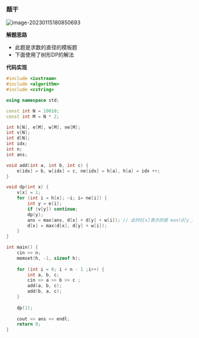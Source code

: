 ### 题干

![image-20230115180850693](D:/Typora/pics/image-20230115180850693.png)



**解题思路**

- 此题是求数的直径的模板题
- 下面使用了树形DP的解法





**代码实现**

```cc
#include <iostream>
#include <algorithm>
#include <cstring>

using namespace std;

const int N = 10010;
const int M = N * 2;

int h[N], e[M], w[M], ne[M];
int v[N];
int d[N];
int idx;
int n;
int ans;

void add(int a, int b, int c) {
    e[idx] = b, w[idx] = c, ne[idx] = h[a], h[a] = idx ++;
}

void dp(int x) {
    v[x] = 1;
    for (int i = h[x]; ~i; i= ne[i]) {
        int y = e[i];
        if (v[y]) continue;
        dp(y);
        ans = max(ans, d[x] + d[y] + w[i]); // 此时d[x]表示的是 max(d[y_i] + w), y_i为y前面的, x的儿子节点
        d[x] = max(d[x], d[y] + w[i]);
    }
}

int main() {
    cin >> n;
    memset(h, -1, sizeof h);
    
    for (int i = 0; i < n - 1 ;i++) {
        int a, b, c;
        cin >> a >> b >> c ;
        add(a, b, c);
        add(b, a, c);
    }    
    
    dp(1);
    
    cout << ans << endl;
    return 0;
}
```

